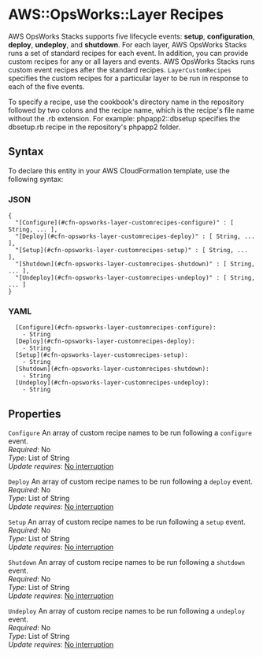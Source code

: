# AWS::OpsWorks::Layer Recipes<a name="aws-properties-opsworks-layer-recipes"></a>

AWS OpsWorks Stacks supports five lifecycle events: **setup**, **configuration**, **deploy**, **undeploy**, and **shutdown**\. For each layer, AWS OpsWorks Stacks runs a set of standard recipes for each event\. In addition, you can provide custom recipes for any or all layers and events\. AWS OpsWorks Stacks runs custom event recipes after the standard recipes\. `LayerCustomRecipes` specifies the custom recipes for a particular layer to be run in response to each of the five events\. 

To specify a recipe, use the cookbook's directory name in the repository followed by two colons and the recipe name, which is the recipe's file name without the \.rb extension\. For example: phpapp2::dbsetup specifies the dbsetup\.rb recipe in the repository's phpapp2 folder\.

## Syntax<a name="aws-properties-opsworks-layer-recipes-syntax"></a>

To declare this entity in your AWS CloudFormation template, use the following syntax:

### JSON<a name="aws-properties-opsworks-layer-recipes-syntax.json"></a>

```
{
  "[Configure](#cfn-opsworks-layer-customrecipes-configure)" : [ String, ... ],
  "[Deploy](#cfn-opsworks-layer-customrecipes-deploy)" : [ String, ... ],
  "[Setup](#cfn-opsworks-layer-customrecipes-setup)" : [ String, ... ],
  "[Shutdown](#cfn-opsworks-layer-customrecipes-shutdown)" : [ String, ... ],
  "[Undeploy](#cfn-opsworks-layer-customrecipes-undeploy)" : [ String, ... ]
}
```

### YAML<a name="aws-properties-opsworks-layer-recipes-syntax.yaml"></a>

```
  [Configure](#cfn-opsworks-layer-customrecipes-configure): 
    - String
  [Deploy](#cfn-opsworks-layer-customrecipes-deploy): 
    - String
  [Setup](#cfn-opsworks-layer-customrecipes-setup): 
    - String
  [Shutdown](#cfn-opsworks-layer-customrecipes-shutdown): 
    - String
  [Undeploy](#cfn-opsworks-layer-customrecipes-undeploy): 
    - String
```

## Properties<a name="aws-properties-opsworks-layer-recipes-properties"></a>

`Configure`  <a name="cfn-opsworks-layer-customrecipes-configure"></a>
An array of custom recipe names to be run following a `configure` event\.  
*Required*: No  
*Type*: List of String  
*Update requires*: [No interruption](https://docs.aws.amazon.com/AWSCloudFormation/latest/UserGuide/using-cfn-updating-stacks-update-behaviors.html#update-no-interrupt)

`Deploy`  <a name="cfn-opsworks-layer-customrecipes-deploy"></a>
An array of custom recipe names to be run following a `deploy` event\.  
*Required*: No  
*Type*: List of String  
*Update requires*: [No interruption](https://docs.aws.amazon.com/AWSCloudFormation/latest/UserGuide/using-cfn-updating-stacks-update-behaviors.html#update-no-interrupt)

`Setup`  <a name="cfn-opsworks-layer-customrecipes-setup"></a>
An array of custom recipe names to be run following a `setup` event\.  
*Required*: No  
*Type*: List of String  
*Update requires*: [No interruption](https://docs.aws.amazon.com/AWSCloudFormation/latest/UserGuide/using-cfn-updating-stacks-update-behaviors.html#update-no-interrupt)

`Shutdown`  <a name="cfn-opsworks-layer-customrecipes-shutdown"></a>
An array of custom recipe names to be run following a `shutdown` event\.  
*Required*: No  
*Type*: List of String  
*Update requires*: [No interruption](https://docs.aws.amazon.com/AWSCloudFormation/latest/UserGuide/using-cfn-updating-stacks-update-behaviors.html#update-no-interrupt)

`Undeploy`  <a name="cfn-opsworks-layer-customrecipes-undeploy"></a>
An array of custom recipe names to be run following a `undeploy` event\.  
*Required*: No  
*Type*: List of String  
*Update requires*: [No interruption](https://docs.aws.amazon.com/AWSCloudFormation/latest/UserGuide/using-cfn-updating-stacks-update-behaviors.html#update-no-interrupt)